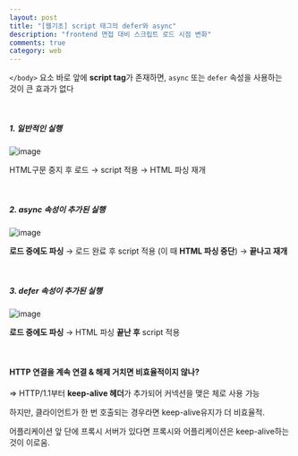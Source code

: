```yaml
---
layout: post
title: "[웹기초] script 태그의 defer와 async"
description: "frontend 면접 대비 스크립트 로드 시점 변화"
comments: true
category: web
---
```


`</body>` 요소 바로 앞에 **script tag**가 존재하면, `async` 또는 `defer` 속성을 사용하는 것이 큰 효과가 없다

<br />

##### 1. 일반적인 실행

![image](https://user-images.githubusercontent.com/49581472/107726594-c2da3100-6d2c-11eb-88f2-17bfbd979059.png)

HTML구문 중지 후 로드 → script 적용 → HTML 파싱 재개

<br />

##### 2. async 속성이 추가된 실행

![image](https://user-images.githubusercontent.com/49581472/107726634-da191e80-6d2c-11eb-9c32-0ed20a75abcc.png)

**로드 중에도 파싱** → 로드 완료 후 script 적용 (이 때 **HTML 파싱 중단**) → **끝나고 재개**

<br />

##### 3. defer 속성이 추가된 실행

![image](https://user-images.githubusercontent.com/49581472/107726660-e604e080-6d2c-11eb-955a-3bfc527d17fe.png)

**로드 중에도 파싱** → HTML 파싱 **끝난 후** script 적용

<br />

#### HTTP 연결을 계속 연결 & 해제 거치면 비효율적이지 않나?

⇒ HTTP/1.1부터 **keep-alive 헤더**가 추가되어 커넥션을 맺은 체로 사용 가능

하지만, 클라이언트가 한 번 호출되는 경우라면 keep-alive유지가 더 비효율적.

어플리케이션 앞 단에 프록시 서버가 있다면 프록시와 어플리케이션은 keep-alive하는 것이 이로움.
